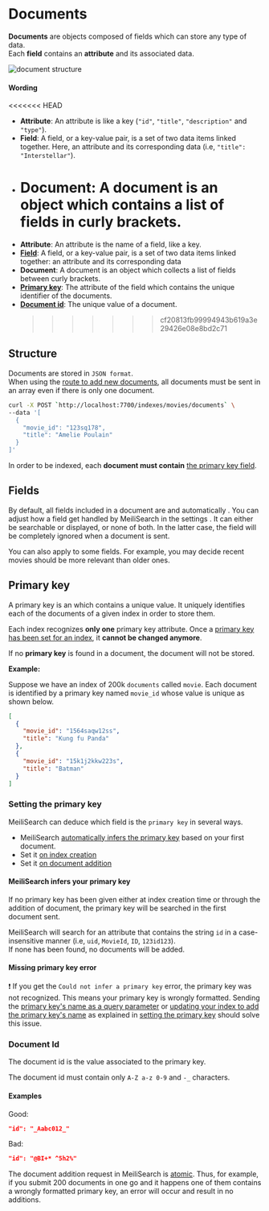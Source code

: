 # Documents

**Documents** are objects composed of fields which can store any type of data.</br>
Each **field** contains an **attribute** and its associated data.

![document structure](/document_structure.svg)

#### Wording

<<<<<<< HEAD

- **Attribute**: An attribute is like a key (`"id"`, `"title"`, `"description"` and `"type"`).
- **Field**: A field, or a key-value pair, is a set of two data items linked together. Here, an attribute and its corresponding data (i.e, `"title": "Interstellar"`).
- # **Document**: A document is an object which contains a list of fields in curly brackets.
- **Attribute**: An attribute is the name of a field, like a key.
- **[Field](/guides/main_concepts/documents.md#fields)**: A field, or a key-value pair, is a set of two data items linked together: an attribute and its corresponding data
- **Document**: A document is an object which collects a list of fields between curly brackets.
- **[Primary key](/guides/main_concepts/documents.md#primary-key)**: The attribute of the field which contains the unique identifier of the documents.
- **[Document id](/guides/main_concepts/documents.md#document-id)**: The unique value of a document.
  > > > > > > > cf20813fb99994943b619a3e29426e08e8bd2c71

## Structure

Documents are stored in `JSON format`.<br/>
When using the [route to add new documents](/references/documents.md#add-or-update-documents), all documents must be sent in an array even if there is only one document.

```bash
curl -X POST `http://localhost:7700/indexes/movies/documents` \
--data '[
  {
    "movie_id": "123sq178",
    "title": "Amelie Poulain"
  }
]'
```

In order to be indexed, each **document must contain** [the primary key field](/guides/main_concepts/documents.md#primary-key).

## Fields

By default, all fields included in a document are <clientGlossary word="searchable" /> and automatically <clientGlossary word="displayed" />.
You can adjust how a field get handled by MeiliSearch in the settings <Badge text="soon" type="warn"/>. It can either be searchable or displayed, or none of both. In the latter case, the field will be completely ignored when a document is sent.

You can also apply <clientGlossary word="ranking rules" /> to some fields. For example, you may decide recent movies should be more relevant than older ones.

## Primary key

A primary key is an <clientGlossary word="attribute" /> which contains a unique value. It uniquely identifies each of the documents of a given index in order to store them.

Each index recognizes **only one** primary key attribute. Once a [primary key has been set for an index](/guides/main_concepts/documents.md#setting-the-primary-key), it **cannot be changed anymore**.

If no **primary key** is found in a document, the document will not be stored.

**Example:**

Suppose we have an index of 200k `documents` called `movie`. Each document is identified by a primary key named `movie_id` whose value is unique as shown below.

```json
[
  {
    "movie_id": "1564saqw12ss",
    "title": "Kung fu Panda"
  },
  {
    "movie_id": "15k1j2kkw223s",
    "title": "Batman"
  }
]
```

### Setting the primary key

MeiliSearch can deduce which field is the `primary key` in several ways.

- MeiliSearch [automatically infers the primary key](/guides/main_concepts/documents.md#meilisearch-infers-your-primary-key) based on your first document.
- Set it [on index creation](/references/indexes.md#create-an-index)
- Set it [on document addition](/references/documents.md#add-or-replace-documents)

#### MeiliSearch infers your primary key

If no primary key has been given either at index creation time or through the addition of document, the primary key will be searched in the first document sent.

MeiliSearch will search for an attribute that contains the string `id` in a case-insensitive manner (i.e, `uid`, `MovieId`, `ID`, `123id123`).<br>
If none has been found, no documents will be added.

#### Missing primary key error

❗️ If you get the `Could not infer a primary key` error, the primary key was not recognized. This means your primary key is wrongly formatted. Sending the [primary key's name as a query parameter](/references/documents.md#add-or-replace-documents) or [updating your index to add the primary key's name](/references/indexes.md#create-an-index) as explained in [setting the primary key](/guides/main_concepts/documents.md#primary-key) should solve this issue.

### Document Id

The document id is the value associated to the primary key.

The document id must contain only `A-Z a-z 0-9` and `-_` characters.

#### Examples

Good:

```json
"id": "_Aabc012_"
```

Bad:

```json
"id": "@BI+* ^5h2%"
```

The document addition request in MeiliSearch is <!-- prettier-ignore -->[atomic](https://en.wikipedia.org/wiki/Atomicity_(database_systems)). Thus, for example, if you submit 200 documents in one go and it happens one of them contains a wrongly formatted primary key, an error will occur and result in no additions.
